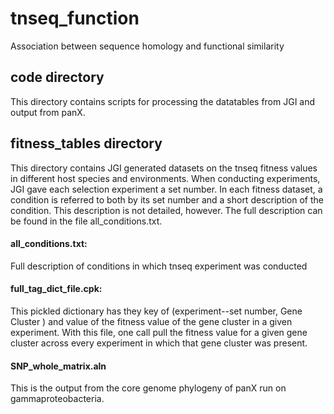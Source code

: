 # tnseq_function
Association between sequence homology and functional similarity

## code directory
This directory contains scripts for processing the datatables from JGI and output from panX.

## fitness_tables directory
This directory contains JGI generated datasets on the tnseq fitness values in different host species and environments. When conducting experiments, JGI gave each selection experiment a set number. In each fitness dataset, a condition is referred to both by its set number and a short description of the condition. This description is not detailed, however. The full description can be found in the file all_conditions.txt.

#### all_conditions.txt:
Full description of conditions in which tnseq experiment was conducted

#### full_tag_dict_file.cpk:
This pickled dictionary has they key of (experiment--set number, Gene Cluster ) and value of the fitness value of the gene cluster in a given experiment. With this file, one call pull the fitness value for a given gene cluster across every experiment in which that gene cluster was present. 

#### SNP_whole_matrix.aln
This is the output from the core genome phylogeny of panX run on gammaproteobacteria.
